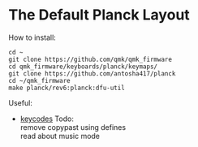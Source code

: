 # The Default Planck Layout

How to install:
```console
cd ~
git clone https://github.com/qmk/qmk_firmware
cd qmk_firmware/keyboards/planck/keymaps/
git clone https://github.com/antosha417/planck
cd ~/qmk_firmware
make planck/rev6:planck:dfu-util
```
Useful:
* [keycodes](https://github.com/qmk/qmk_firmware/blob/master/docs/keycodes.md)
Todo:  
    remove copypast using defines  
    read about music mode
